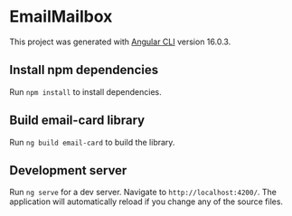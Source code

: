 # EmailMailbox

This project was generated with [Angular CLI](https://github.com/angular/angular-cli) version 16.0.3.

## Install npm dependencies

Run `npm install` to install dependencies.

## Build email-card library

Run `ng build email-card` to build the library.

## Development server

Run `ng serve` for a dev server. Navigate to `http://localhost:4200/`. The application will automatically reload if you change any of the source files.